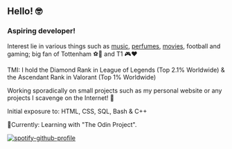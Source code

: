 ## Hello! :nerd_face:

### Aspiring developer! 
Interest lie in various things such as [music](https://www.last.fm/user/keicci), [perfumes](https://www.parfumo.com/Users/Keiciaga), [movies](https://letterboxd.com/iek7/), football and gaming; big fan of Tottenham ⚽🤍 and T1 🎮❤️

TMI: I hold the Diamond Rank in League of Legends (Top 2.1% Worldwide) & the Ascendant Rank in Valorant (Top 1% Worldwide)


Working sporadically on small projects such as my personal website or any projects I scavenge on the Internet! :frog:	

Initial exposure to: HTML, CSS, SQL, Bash & C++


📍Currently: Learning with "The Odin Project". 


[![spotify-github-profile](https://spotify-github-profile.vercel.app/api/view?uid=hoang-khang.le&cover_image=true&theme=novatorem&bar_color=53b14f&bar_color_cover=true)](https://github.com/kittinan/spotify-github-profile)


